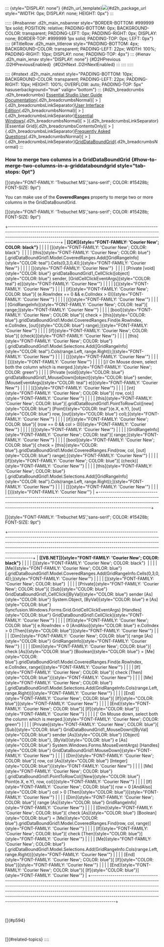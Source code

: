 ::: {style="DISPLAY: none"}
[](ms-xhelp:///?Id=d2h_url_template){#d2h_url_template}![](!package_url!){#d2h_package_url style="WIDTH: 0px; DISPLAY: none; HEIGHT: 0px"}
:::

::::: {#nsbanner .d2h_main_nsbanner style="BORDER-BOTTOM: #999999 1px solid; POSITION: relative; PADDING-BOTTOM: 0px; BACKGROUND-COLOR: transparent; PADDING-LEFT: 0px; PADDING-RIGHT: 0px; DISPLAY: none; BORDER-TOP: #999999 1px solid; PADDING-TOP: 0px; LEFT: 0px"}
:::: {#TitleRow .d2h_main_titlerow style="PADDING-BOTTOM: 4px; BACKGROUND-COLOR: transparent; PADDING-LEFT: 22px; WIDTH: 100%; PADDING-RIGHT: 10px; DISPLAY: none; PADDING-TOP: 4px"}
::: {#ienav .d2h_main_ienav style="DISPLAY: none"}
[](ms-xhelp:///?Id=eec10f00-9dc5-4956-b1ce-4ed3969b33b7){#D2HPrevious .D2HPreviousEnabled}  [](ms-xhelp:///?Id=e64536ad-ad7a-4651-bbd3-6a2ade7430d5){#D2HNext .D2HNextEnabled}
:::
::::
:::::

:::: {#nstext .d2h_main_nstext style="PADDING-BOTTOM: 10px; BACKGROUND-COLOR: transparent; PADDING-LEFT: 22px; PADDING-RIGHT: 10px; HEIGHT: 100%; OVERFLOW: auto; PADDING-TOP: 5px" hasuserbackground="true" valign="bottom"}
::: {#d2h_breadcrumbs .d2h_breadcrumbs}
[Essential Studio User Guide Documentation](ms-xhelp:///?Id=12457748-09e3-4d74-a240-8e049cedf030){.d2h_breadcrumbsNormal}[ \> ]{.d2h_breadcrumbsLinkSeparator}[User Interface Edition](ms-xhelp:///?Id=c29296b7-531c-413b-a0ec-488ca1f7f669){.d2h_breadcrumbsNormal}[ \> ]{.d2h_breadcrumbsLinkSeparator}[Essential Windows](ms-xhelp:///?Id=e60759d8-47a4-4570-9d7a-16a68d63f2ea){.d2h_breadcrumbsNormal}[ \> ]{.d2h_breadcrumbsLinkSeparator}[Essential Grid]{.d2h_breadcrumbsContentsOnly}[ \> ]{.d2h_breadcrumbsLinkSeparator}[Frequently Asked Questions](ms-xhelp:///?Id=28ff22ed-2523-4bf9-8f6c-4d94f7bcabcc){.d2h_breadcrumbsNormal}[ \> ]{.d2h_breadcrumbsLinkSeparator}[GridDataBoundGrid](ms-xhelp:///?Id=30fe9928-71fa-4ef0-b646-e928f383ee64){.d2h_breadcrumbsNormal}
:::

### How to merge two columns in a GridDataBoundGrid {#how-to-merge-two-columns-in-a-griddataboundgrid style="tab-stops: 0pt"}

[]{style="FONT-FAMILY: 'Trebuchet MS','sans-serif'; COLOR: #15428b; FONT-SIZE: 9pt"} 

You can make use of the **CoveredRanges** property to merge two or more columns in the GridDataBoundGrid.

[]{style="FONT-FAMILY: 'Trebuchet MS','sans-serif'; COLOR: #15428b; FONT-SIZE: 9pt"} 

+--------------------------------------------------------------------------------------------------------------------------------------------------------------------------------------------------------------------------------------------------------------------+
| **[\[C#\]]{style="FONT-FAMILY: 'Courier New'; COLOR: black"}**                                                                                                                                                                                                     |
|                                                                                                                                                                                                                                                                    |
| []{style="FONT-FAMILY: 'Courier New'; COLOR: black"}                                                                                                                                                                                                               |
|                                                                                                                                                                                                                                                                    |
| [this]{style="FONT-FAMILY: 'Courier New'; COLOR: blue"}[.gridDataBoundGrid1.Model.CoveredRanges.Add([GridRangeInfo]{style="COLOR: teal"}.Cells(0,3,0,4));]{style="FONT-FAMILY: 'Courier New'"}                                                                     |
|                                                                                                                                                                                                                                                                    |
| []{style="FONT-FAMILY: 'Courier New'"}                                                                                                                                                                                                                             |
|                                                                                                                                                                                                                                                                    |
| [Private [void]{style="COLOR: blue"} gridDataBoundGrid1_CellClick([object]{style="COLOR: blue"} sender, [GridCellClickEventArgs]{style="COLOR: teal"} e)]{style="FONT-FAMILY: 'Courier New'"}                                                                      |
|                                                                                                                                                                                                                                                                    |
| [{]{style="FONT-FAMILY: 'Courier New'"}                                                                                                                                                                                                                            |
|                                                                                                                                                                                                                                                                    |
| [if]{style="FONT-FAMILY: 'Courier New'; COLOR: blue"}[ (e.RowIndex == 0 && e.ColIndex \> 0)]{style="FONT-FAMILY: 'Courier New'"}                                                                                                                                   |
|                                                                                                                                                                                                                                                                    |
| [{]{style="FONT-FAMILY: 'Courier New'"}                                                                                                                                                                                                                            |
|                                                                                                                                                                                                                                                                    |
| [GridRangeInfo]{style="FONT-FAMILY: 'Courier New'; COLOR: teal"}[ range;]{style="FONT-FAMILY: 'Courier New'"}                                                                                                                                                      |
|                                                                                                                                                                                                                                                                    |
| [bool]{style="FONT-FAMILY: 'Courier New'; COLOR: blue"}[ check = [this]{style="COLOR: blue"}.gridDataBoundGrid1.Model.CoveredRanges.Find(e.RowIndex, e.ColIndex, [out]{style="COLOR: blue"} range);]{style="FONT-FAMILY: 'Courier New'"}                           |
|                                                                                                                                                                                                                                                                    |
| [if]{style="FONT-FAMILY: 'Courier New'; COLOR: blue"}[ (check)]{style="FONT-FAMILY: 'Courier New'"}                                                                                                                                                                |
|                                                                                                                                                                                                                                                                    |
| [this]{style="FONT-FAMILY: 'Courier New'; COLOR: blue"}[.gridDataBoundGrid1.Model.Selections.Add([GridRangeInfo]{style="COLOR: teal"}.Cols(range.Left, range.Right));]{style="FONT-FAMILY: 'Courier New'"}                                                         |
|                                                                                                                                                                                                                                                                    |
| [}]{style="FONT-FAMILY: 'Courier New'"}                                                                                                                                                                                                                            |
|                                                                                                                                                                                                                                                                    |
| [}]{style="FONT-FAMILY: 'Courier New'"}                                                                                                                                                                                                                            |
|                                                                                                                                                                                                                                                                    |
| [// On Mouse down, select both the column which is merged.]{style="FONT-FAMILY: 'Courier New'; COLOR: green"}                                                                                                                                                      |
|                                                                                                                                                                                                                                                                    |
| [Private [void]{style="COLOR: blue"} gridDataBoundGrid1_MouseDown([object]{style="COLOR: blue"} sender, [MouseEventArgs]{style="COLOR: teal"} e)]{style="FONT-FAMILY: 'Courier New'"}                                                                              |
|                                                                                                                                                                                                                                                                    |
| [{]{style="FONT-FAMILY: 'Courier New'"}                                                                                                                                                                                                                            |
|                                                                                                                                                                                                                                                                    |
| [int]{style="FONT-FAMILY: 'Courier New'; COLOR: blue"}[ row, col;]{style="FONT-FAMILY: 'Courier New'"}                                                                                                                                                             |
|                                                                                                                                                                                                                                                                    |
| [this]{style="FONT-FAMILY: 'Courier New'; COLOR: blue"}[.gridDataBoundGrid1.PointToRowCol([new]{style="COLOR: blue"} [Point]{style="COLOR: teal"}(e.X, e.Y), [out]{style="COLOR: blue"} row, [out]{style="COLOR: blue"} col);]{style="FONT-FAMILY: 'Courier New'"} |
|                                                                                                                                                                                                                                                                    |
| [if]{style="FONT-FAMILY: 'Courier New'; COLOR: blue"}[ (row == 0 && col \> 0)]{style="FONT-FAMILY: 'Courier New'"}                                                                                                                                                 |
|                                                                                                                                                                                                                                                                    |
| [{]{style="FONT-FAMILY: 'Courier New'"}                                                                                                                                                                                                                            |
|                                                                                                                                                                                                                                                                    |
| [GridRangeInfo]{style="FONT-FAMILY: 'Courier New'; COLOR: teal"}[ range;]{style="FONT-FAMILY: 'Courier New'"}                                                                                                                                                      |
|                                                                                                                                                                                                                                                                    |
| [bool]{style="FONT-FAMILY: 'Courier New'; COLOR: blue"}[ check = [this]{style="COLOR: blue"}.gridDataBoundGrid1.Model.CoveredRanges.Find(row, col, [out]{style="COLOR: blue"} range);]{style="FONT-FAMILY: 'Courier New'"}                                         |
|                                                                                                                                                                                                                                                                    |
| [if]{style="FONT-FAMILY: 'Courier New'; COLOR: blue"}[ (check)]{style="FONT-FAMILY: 'Courier New'"}                                                                                                                                                                |
|                                                                                                                                                                                                                                                                    |
| [this]{style="FONT-FAMILY: 'Courier New'; COLOR: blue"}[.gridDataBoundGrid1.Model.Selections.Add([GridRangeInfo]{style="COLOR: teal"}.Cols(range.Left, range.Right));]{style="FONT-FAMILY: 'Courier New'"}                                                         |
|                                                                                                                                                                                                                                                                    |
| [}]{style="FONT-FAMILY: 'Courier New'"}                                                                                                                                                                                                                            |
|                                                                                                                                                                                                                                                                    |
| [}]{style="FONT-FAMILY: 'Courier New'"}                                                                                                                                                                                                                            |
+--------------------------------------------------------------------------------------------------------------------------------------------------------------------------------------------------------------------------------------------------------------------+

[]{style="FONT-FAMILY: 'Trebuchet MS','sans-serif'; COLOR: #15428b; FONT-SIZE: 9pt"} 

+------------------------------------------------------------------------------------------------------------------------------------------------------------------------------------------------------------------------------------------------------------------------------------------------------------------------------------------------------------------------------------------------------------------+
| **[\[VB.NET\]]{style="FONT-FAMILY: 'Courier New'; COLOR: black"}**                                                                                                                                                                                                                                                                                                                                               |
|                                                                                                                                                                                                                                                                                                                                                                                                                  |
| []{style="FONT-FAMILY: 'Courier New'; COLOR: black"}                                                                                                                                                                                                                                                                                                                                                             |
|                                                                                                                                                                                                                                                                                                                                                                                                                  |
| [Me]{style="FONT-FAMILY: 'Courier New'; COLOR: blue"}[.gridDataBoundGrid1.Model.CoveredRanges.Add(GridRangeInfo.Cells(0,3,0,4));]{style="FONT-FAMILY: 'Courier New'"}                                                                                                                                                                                                                                            |
|                                                                                                                                                                                                                                                                                                                                                                                                                  |
| []{style="FONT-FAMILY: 'Courier New'; COLOR: blue"}                                                                                                                                                                                                                                                                                                                                                              |
|                                                                                                                                                                                                                                                                                                                                                                                                                  |
| [Private]{style="FONT-FAMILY: 'Courier New'; COLOR: blue"}[ [Sub]{style="COLOR: blue"} GridDataBoundGrid1_CellClick([ByVal]{style="COLOR: blue"} sender [As]{style="COLOR: blue"} System.Object, [ByVal]{style="COLOR: blue"} e [As]{style="COLOR: blue"} Syncfusion.Windows.Forms.Grid.GridCellClickEventArgs) [Handles]{style="COLOR: blue"} GridDataBoundGrid1.CellClick]{style="FONT-FAMILY: 'Courier New'"} |
|                                                                                                                                                                                                                                                                                                                                                                                                                  |
| [If]{style="FONT-FAMILY: 'Courier New'; COLOR: blue"}[ e.RowIndex = 0 [AndAlso]{style="COLOR: blue"} e.ColIndex \> 0 [Then]{style="COLOR: blue"}]{style="FONT-FAMILY: 'Courier New'"}                                                                                                                                                                                                                            |
|                                                                                                                                                                                                                                                                                                                                                                                                                  |
| [Dim]{style="FONT-FAMILY: 'Courier New'; COLOR: blue"}[ range [As]{style="COLOR: blue"} GridRangeInfo]{style="FONT-FAMILY: 'Courier New'"}                                                                                                                                                                                                                                                                       |
|                                                                                                                                                                                                                                                                                                                                                                                                                  |
| [Dim]{style="FONT-FAMILY: 'Courier New'; COLOR: blue"}[ check [As]{style="COLOR: blue"} [Boolean]{style="COLOR: blue"} = [Me]{style="COLOR: blue"}.gridDataBoundGrid1.Model.CoveredRanges.Find(e.RowIndex, e.ColIndex, range)]{style="FONT-FAMILY: 'Courier New'"}                                                                                                                                               |
|                                                                                                                                                                                                                                                                                                                                                                                                                  |
| [If]{style="FONT-FAMILY: 'Courier New'; COLOR: blue"}[ check [Then]{style="COLOR: blue"}]{style="FONT-FAMILY: 'Courier New'"}                                                                                                                                                                                                                                                                                    |
|                                                                                                                                                                                                                                                                                                                                                                                                                  |
| [Me]{style="FONT-FAMILY: 'Courier New'; COLOR: blue"}[.gridDataBoundGrid1.Model.Selections.Add(GridRangeInfo.Cols(range.Left, range.Right))]{style="FONT-FAMILY: 'Courier New'"}                                                                                                                                                                                                                                 |
|                                                                                                                                                                                                                                                                                                                                                                                                                  |
| [End]{style="FONT-FAMILY: 'Courier New'; COLOR: blue"}[ [If]{style="COLOR: blue"}]{style="FONT-FAMILY: 'Courier New'"}                                                                                                                                                                                                                                                                                           |
|                                                                                                                                                                                                                                                                                                                                                                                                                  |
| [End]{style="FONT-FAMILY: 'Courier New'; COLOR: blue"}[ [If]{style="COLOR: blue"}]{style="FONT-FAMILY: 'Courier New'"}                                                                                                                                                                                                                                                                                           |
|                                                                                                                                                                                                                                                                                                                                                                                                                  |
| [\' On Mouse down, select both the column which is merged.]{style="FONT-FAMILY: 'Courier New'; COLOR: green"}                                                                                                                                                                                                                                                                                                    |
|                                                                                                                                                                                                                                                                                                                                                                                                                  |
| [Private]{style="FONT-FAMILY: 'Courier New'; COLOR: blue"}[ [Sub]{style="COLOR: blue"} GridDataBoundGrid1_MouseDown([ByVal]{style="COLOR: blue"} sender [As]{style="COLOR: blue"} [Object]{style="COLOR: blue"}, [ByVal]{style="COLOR: blue"} e [As]{style="COLOR: blue"} System.Windows.Forms.MouseEventArgs) [Handles]{style="COLOR: blue"} GridDataBoundGrid1.MouseDown]{style="FONT-FAMILY: 'Courier New'"}  |
|                                                                                                                                                                                                                                                                                                                                                                                                                  |
| [Dim]{style="FONT-FAMILY: 'Courier New'; COLOR: blue"}[ row, col [As]{style="COLOR: blue"} [Integer]{style="COLOR: blue"}]{style="FONT-FAMILY: 'Courier New'"}                                                                                                                                                                                                                                                   |
|                                                                                                                                                                                                                                                                                                                                                                                                                  |
| [Me]{style="FONT-FAMILY: 'Courier New'; COLOR: blue"}[.gridDataBoundGrid1.PointToRowCol([New]{style="COLOR: blue"} Point(e.X, e.Y), row, col)]{style="FONT-FAMILY: 'Courier New'"}                                                                                                                                                                                                                               |
|                                                                                                                                                                                                                                                                                                                                                                                                                  |
| [If]{style="FONT-FAMILY: 'Courier New'; COLOR: blue"}[ row = 0 [AndAlso]{style="COLOR: blue"} col \> 0 [Then]{style="COLOR: blue"}]{style="FONT-FAMILY: 'Courier New'"}                                                                                                                                                                                                                                          |
|                                                                                                                                                                                                                                                                                                                                                                                                                  |
| [Dim]{style="FONT-FAMILY: 'Courier New'; COLOR: blue"}[ range [As]{style="COLOR: blue"} GridRangeInfo]{style="FONT-FAMILY: 'Courier New'"}                                                                                                                                                                                                                                                                       |
|                                                                                                                                                                                                                                                                                                                                                                                                                  |
| [Dim]{style="FONT-FAMILY: 'Courier New'; COLOR: blue"}[ check [As]{style="COLOR: blue"} [Boolean]{style="COLOR: blue"} = [Me]{style="COLOR: blue"}.gridDataBoundGrid1.Model.CoveredRanges.Find(row, col, range)]{style="FONT-FAMILY: 'Courier New'"}                                                                                                                                                             |
|                                                                                                                                                                                                                                                                                                                                                                                                                  |
| [If]{style="FONT-FAMILY: 'Courier New'; COLOR: blue"}[ check [Then]{style="COLOR: blue"}]{style="FONT-FAMILY: 'Courier New'"}                                                                                                                                                                                                                                                                                    |
|                                                                                                                                                                                                                                                                                                                                                                                                                  |
| [Me]{style="FONT-FAMILY: 'Courier New'; COLOR: blue"}[.gridDataBoundGrid1.Model.Selections.Add(GridRangeInfo.Cols(range.Left, range.Right))]{style="FONT-FAMILY: 'Courier New'"}                                                                                                                                                                                                                                 |
|                                                                                                                                                                                                                                                                                                                                                                                                                  |
| [End]{style="FONT-FAMILY: 'Courier New'; COLOR: blue"}[ [If]{style="COLOR: blue"}]{style="FONT-FAMILY: 'Courier New'"}                                                                                                                                                                                                                                                                                           |
|                                                                                                                                                                                                                                                                                                                                                                                                                  |
| [End]{style="FONT-FAMILY: 'Courier New'; COLOR: blue"}[ [If]{style="COLOR: blue"}]{style="FONT-FAMILY: 'Courier New'"}                                                                                                                                                                                                                                                                                           |
+------------------------------------------------------------------------------------------------------------------------------------------------------------------------------------------------------------------------------------------------------------------------------------------------------------------------------------------------------------------------------------------------------------------+

 

[]{#p594} 

 

[]{#related-topics}
::::

